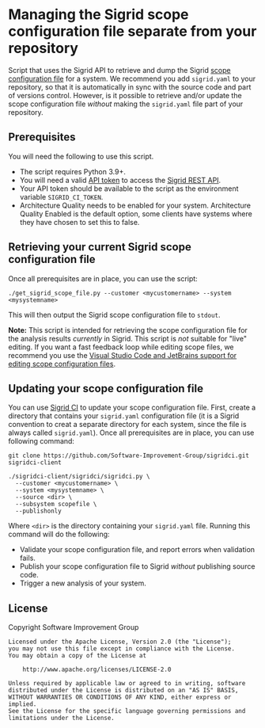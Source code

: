 # Managing the Sigrid scope configuration file separate from your repository

Script that uses the Sigrid API to retrieve and dump the Sigrid [scope configuration file](https://docs.sigrid-says.com/reference/analysis-scope-configuration.html) for a system.
We recommend you add `sigrid.yaml` to your repository, so that it is automatically in sync with the source code and part of versions control.
However, is it possible to retrieve and/or update the scope configuration file *without* making the `sigrid.yaml` file part of your repository.

## Prerequisites

You will need the following to use this script.

- The script requires Python 3.9+.
- You will need a valid [API token](https://docs.sigrid-says.com/organization-integration/authentication-tokens.html) to access the [Sigrid REST API](https://docs.sigrid-says.com/integrations/sigrid-api-documentation.html).
- Your API token should be available to the script as the environment variable `SIGRID_CI_TOKEN`.
- Architecture Quality needs to be enabled for your system. Architecture Quality Enabled is the default option, some clients have systems where they have chosen to set this to false.

## Retrieving your current Sigrid scope configuration file 

Once all prerequisites are in place, you can use the script:

    ./get_sigrid_scope_file.py --customer <mycustomername> --system <mysystemname>

This will then output the Sigrid scope configuration file to `stdout`.

**Note:** This script is intended for retrieving the scope configuration file for the analysis results *currently* in Sigrid.
This script is *not* suitable for "live" editing. If you want a fast feedback loop while editing scope files, we recommend you use the [Visual Studio Code and JetBrains support for editing scope configuration files](https://docs.sigrid-says.com/reference/analysis-scope-configuration.html#editing-scope-files).

## Updating your scope configuration file

You can use [Sigrid CI](https://docs.sigrid-says.com/reference/client-script-usage.html) to update your scope configuration file.
First, create a directory that contains your `sigrid.yaml` configuration file (it is a Sigrid convention to creat a separate directory for each system, since the file is always called `sigrid.yaml`).
Once all prerequisites are in place, you can use following command:

    git clone https://github.com/Software-Improvement-Group/sigridci.git sigridci-client

    ./sigridci-client/sigridci/sigridci.py \
      --customer <mycustomername> \
      --system <mysystemname> \
      --source <dir> \
      --subsystem scopefile \
      --publishonly

Where `<dir>` is the directory containing your `sigrid.yaml` file. Running this command will do the following:

- Validate your scope configuration file, and report errors when validation fails.
- Publish your scope configuration file to Sigrid *without* publishing source code.
- Trigger a new analysis of your system.

## License

Copyright Software Improvement Group

    Licensed under the Apache License, Version 2.0 (the "License");
    you may not use this file except in compliance with the License.
    You may obtain a copy of the License at

        http://www.apache.org/licenses/LICENSE-2.0

    Unless required by applicable law or agreed to in writing, software
    distributed under the License is distributed on an "AS IS" BASIS,
    WITHOUT WARRANTIES OR CONDITIONS OF ANY KIND, either express or implied.
    See the License for the specific language governing permissions and
    limitations under the License.
